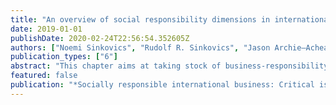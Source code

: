 ```yaml
---
title: "An overview of social responsibility dimensions in international business"
date: 2019-01-01
publishDate: 2020-02-24T22:56:54.352605Z
authors: ["Noemi Sinkovics", "Rudolf R. Sinkovics", "Jason Archie–Acheampong"]
publication_types: ["6"]
abstract: "This chapter aims at taking stock of business-responsibility-related studies in international business (IB) research. Key features of this literature review include (1) a broad search strategy capturing both positive and negative aspects of responsibility, (2) not imposing any constraints on the time period, and (3) extending the search to all IB journals included in the Web of Science database. By incorporating both responsible and irresponsible behavior in the search strategy, we are able to provide a holistic map of responsibility-related research in IB."
featured: false
publication: "*Socially responsible international business: Critical issues and the way forward*"
---
```


